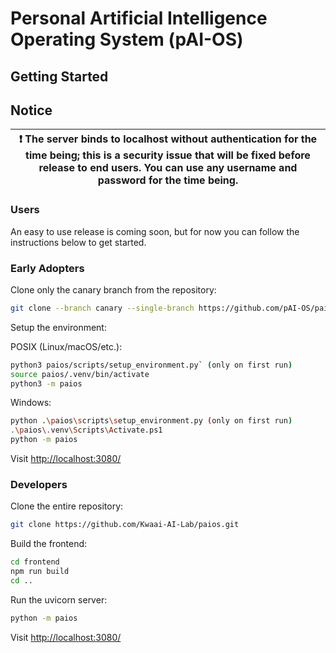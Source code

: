# Personal Artificial Intelligence Operating System (pAI-OS)

## Getting Started

## Notice
|❗ The server binds to localhost without authentication for the time being; this is a security issue that will be fixed before release to end users. You can use any username and password for the time being.|
|--|

### Users

An easy to use release is coming soon, but for now you can follow the instructions below to get started.

### Early Adopters

Clone only the canary branch from the repository:

```sh
git clone --branch canary --single-branch https://github.com/pAI-OS/paios.git
```

Setup the environment:

POSIX (Linux/macOS/etc.):

```sh
python3 paios/scripts/setup_environment.py` (only on first run)
source paios/.venv/bin/activate
python3 -m paios
```

Windows:

```sh
python .\paios\scripts\setup_environment.py (only on first run)
.\paios\.venv\Scripts\Activate.ps1
python -m paios
```

Visit [http://localhost:3080/](http://localhost:3080/)

### Developers

Clone the entire repository:

```sh
git clone https://github.com/Kwaai-AI-Lab/paios.git
```
Build the frontend:

```sh
cd frontend
npm run build
cd ..
```

Run the uvicorn server:

```sh
python -m paios
```

Visit [http://localhost:3080/](http://localhost:3080/)
